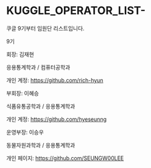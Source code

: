# KUGGLE_OPERATOR_LIST-
쿠글 9기부터 임원단 리스트입니다.

9기

회장: 김재현

응용통계학과 / 컴퓨터공학과

개인 계정: https://github.com/rich-hyun


부회장: 이혜승

식품유통공학과 / 응용통계학과

개인 계정: https://github.com/hyeseunng


운영부장: 이승우

동물자원과학과 / 응용통계학과

개인 페이지: https://github.com/SEUNGW00LEE
